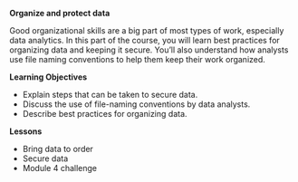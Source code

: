 
**Organize and protect data**

Good organizational skills are a big part of most types of work, especially data analytics. In this part of the course, you will learn best practices for organizing data and keeping it secure. You’ll also understand how analysts use file naming conventions to help them keep their work organized.

**Learning Objectives**
- Explain steps that can be taken to secure data.
- Discuss the use of file-naming conventions by data analysts.
- Describe best practices for organizing data.

**Lessons**
- Bring data to order
- Secure data
- Module 4 challenge
